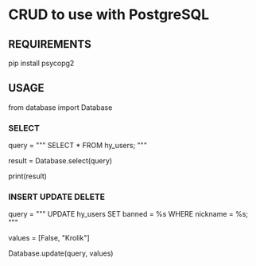 # CRUD to use with PostgreSQL

## REQUIREMENTS
pip install psycopg2    

## USAGE
from database import Database

### SELECT
query = """ 
            SELECT * FROM hy_users; 
        """

result = Database.select(query)

print(result)

### INSERT UPDATE DELETE
query = """ 
            UPDATE hy_users SET banned = %s WHERE nickname = %s; 
        """

values = [False, "Krolik"]

Database.update(query, values)